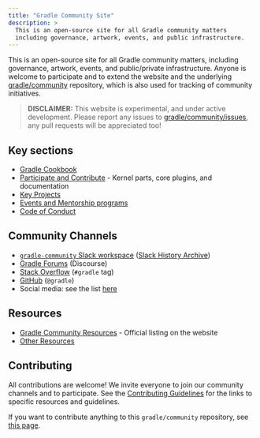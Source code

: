 ```yaml
---
title: "Gradle Community Site"
description: >
  This is an open-source site for all Gradle community matters
  including governance, artwork, events, and public infrastructure.
---
```


This is an open-source site for all Gradle community
matters, including governance, artwork, events, and public/private infrastructure.
Anyone is welcome to participate and to extend the website and
the underlying [gradle/community](https://github.com/gradle/community) repository,
which is also used for tracking of community initiatives.

> **DISCLAIMER:** This website is experimental, and under active development.
> Please report any issues to [gradle/community/issues](https://github.com/gradle/community/issues),
> any pull requests will be appreciated too!

## Key sections

- [Gradle Cookbook](./cookbook/README.md)
- [Participate and Contribute](./contributing/README.md) - Kernel parts, core plugins, and documentation
- [Key Projects](./projects/README.md)
- [Events and Mentorship programs](./events/README.md)
- [Code of Conduct](dotgithub/CODE_OF_CONDUCT.md)

## Community Channels

- [`gradle-community` Slack workspace](https://gradle.com/slack-invite)
  ([Slack History Archive](https://www.linen.dev/s/gradle-community))
- [Gradle Forums](https://discuss.gradle.org/) (Discourse)
- [Stack Overflow](https://stackoverflow.com/questions/tagged/gradle) (`#gradle` tag)
- [GitHub](https://github.com/gradle/gradle) (`@gradle`)
- Social media: see the list [here](./contributing/spread-the-word.md)

## Resources

- [Gradle Community Resources](https://gradle.org/resources/) -
Official listing on the website
- [Other Resources](./resources/README.md)

## Contributing

All contributions are welcome!
We invite everyone to join our community channels and to participate.
See the [Contributing Guidelines](./contributing/README.md) for the links to specific resources and guidelines.

If you want to contribute anything to this `gradle/community` repository,
see [this page](./CONTRIBUTING.md).

